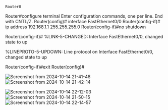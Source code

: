     Router0 
    
Router#configure terminal Enter configuration commands, one per line. End with CNTL/Z. Router(config)# interface FastEthernet0/0 Router(config-if)# ip address 192.168.1.1 255.255.255.0 Router(config-if)#no shutdown

Router(config-if)# %LINK-5-CHANGED: Interface FastEthernet0/0, changed state to up

%LINEPROTO-5-UPDOWN: Line protocol on Interface FastEthernet0/0, changed state to up

Router(config-if)#exit Router(config)#


![Screenshot from 2024-10-14 21-41-48](https://github.com/user-attachments/assets/c6c80549-b022-4585-8588-139e106321c1)![Screenshot from 2024-10-14 21-42-14](https://github.com/user-attachments/assets/8c1959f7-dc8a-4792-accb-3e6e345d6563)


![Screenshot from 2024-10-14 22-12-03](https://github.com/user-attachments/assets/cadc92fa-263b-4f6d-a00e-0e97d714b584)
![Screenshot from 2024-10-14 21-50-15](https://github.com/user-attachments/assets/a02ce9ad-c1c4-4af7-87e7-193ac04460c8)
![Screenshot from 2024-10-14 22-14-57](https://github.com/user-attachments/assets/8c26f033-325e-4aa2-8d49-02971a17fb9d)
